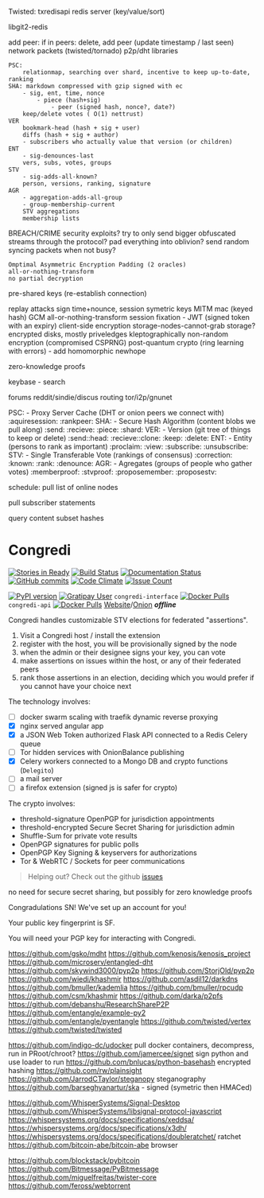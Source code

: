 Twisted:
    txredisapi
        redis server (key/value/sort)

libgit2-redis


add peer:
    if in peers:
        delete,
        add peer (update timestamp / last seen)
network packets (twisted/tornado)
p2p/dht libraries

```
PSC:
    relationmap, searching over shard, incentive to keep up-to-date, ranking
SHA: markdown compressed with gzip signed with ec
    - sig, ent, time, nonce
        - piece (hash+sig)
            - peer (signed hash, nonce?, date?)
    keep/delete votes ( O(1) nettrust)
VER
    bookmark-head (hash + sig + user)
    diffs (hash + sig + author)
    - subscribers who actually value that version (or children)
ENT
    - sig-denounces-last
    vers, subs, votes, groups
STV
    - sig-adds-all-known?
    person, versions, ranking, signature
AGR
    - aggregation-adds-all-group
    - group-membership-current
    STV aggregations
    membership lists
```


BREACH/CRIME security exploits?
    try to only send bigger obfuscated streams through the protocol?
    pad everything into oblivion?
    send random syncing packets when not busy?

    Omptimal Asymmetric Encryption Padding (2 oracles)
    all-or-nothing-transform
    no partial decryption

pre-shared keys (re-establish connection)

replay attacks
    sign time+nounce, session symetric keys
MITM
    mac (keyed hash)
    GCM
    all-or-nothing-transform
session fixation - JWT (signed token with an expiry)
client-side encryption
    storage-nodes-cannot-grab
storage?
    encrypted disks, mostly
priveledges
kleptographically
    non-random encryption (compromised CSPRNG)
post-quantum crypto (ring learning with errors) - add homomorphic
    newhope

zero-knowledge proofs

keybase - search 


forums
    reddit/sindie/discus
routing
    tor/i2p/gnunet

PSC: - Proxy Server Cache (DHT or onion peers we connect with)
	:aquiresession:
	:rankpeer:
SHA: - Secure Hash Algorithm (content blobs we pull along)
	:send:
	:recieve:
	:piece:
	:shard:
VER: - Version (git tree of things to keep or delete)
	:send::head:
	:recieve::clone:
	:keep:
	:delete:
ENT: - Entity (persons to rank as important)
	:proclaim:
	:view:
	:subscribe:
	:unsubscribe:
STV: - Single Transferable Vote (rankings of consensus)
	:correction:
	:known:
	:rank:
	:denounce:
AGR: - Agregates (groups of people who gather votes)
	:memberproof:
	:stvproof:
	:proposemember:
	:proposestv:


schedule:
pull list of online nodes

pull subscriber statements

query content subset hashes




# Congredi

[![Stories in Ready](https://badge.waffle.io/Thetoxicarcade/congredi.svg?label=ready&title=Ready)](http://waffle.io/Thetoxicarcade/congredi)
[![Build Status](https://travis-ci.org/Thetoxicarcade/congredi.svg?branch=master)](https://travis-ci.org/Thetoxicarcade/congredi)
[![Documentation Status](https://readthedocs.org/projects/congredi/badge/?version=latest)](http://congredi.readthedocs.io/en/latest/?badge=latest)
[![GitHub commits](https://img.shields.io/github/commits-since/thetoxicarcade/congredi/v0.0.1.svg?maxAge=2592000)](https://github.com/thetoxicarcade/congredi)
[![Code Climate](https://codeclimate.com/github/Thetoxicarcade/congredi/badges/gpa.svg)](https://codeclimate.com/github/Thetoxicarcade/congredi)
[![Issue Count](https://codeclimate.com/github/Thetoxicarcade/congredi/badges/issue_count.svg)](https://codeclimate.com/github/Thetoxicarcade/congredi)

[![PyPI version](https://badge.fury.io/py/delegito.svg)](https://badge.fury.io/py/delegito)
[![Gratipay User](https://img.shields.io/gratipay/user/Thetoxicarcade.svg?maxAge=2592000)](https://gratipay.com/~Thetoxicarcade/)
`congredi-interface` [![Docker Pulls](https://img.shields.io/docker/pulls/ericoflondon/congredi-interface.svg?maxAge=2592000)](https://hub.docker.com/r/ericoflondon/congredi-interface/) `congredi-api` [![Docker Pulls](https://img.shields.io/docker/pulls/ericoflondon/congredi-api.svg?maxAge=2592000)](https://hub.docker.com/r/ericoflondon/congredi-api/)
[Website](//delegito.io)/[Onion](//aldskfj.onion) ***offline***

Congredi handles customizable STV elections for federated "assertions".

1. Visit a Congredi host / install the extension
2. register with the host, you will be provisionally signed by the node
3. when the admin or their designee signs your key, you can vote
4. make assertions on issues within the host, or any of their federated peers
5. rank those assertions in an election, deciding which you would prefer if you cannot have your choice next


The technology involves:
* [ ] docker swarm scaling with traefik dynamic reverse proxying
* [x] nginx served angular app
* [x] a JSON Web Token authorized Flask API connected to a Redis Celery queue
* [ ] Tor hidden services with OnionBalance publishing
* [x] Celery workers connected to a Mongo DB and crypto functions (`Delegito`)
* [ ] a mail server
* [ ] a firefox extension (signed js is safer for crypto)

The crypto involves:

* threshold-signature OpenPGP for jurisdiction appointments
* threshold-encrypted Secure Secret Sharing for jurisdiction admin
* Shuffle-Sum for private vote results
* OpenPGP signatures for public polls
* OpenPGP Key Signing & keyservers for authorizations
* Tor & WebRTC / Sockets for peer communications



> Helping out? Check out the github [issues](//github.com/thetoxicarcade/congredi/issues)



no need for secure secret sharing,
but possibly for zero knowledge proofs


Congradulations SN! We've set up an account for you!

Your public key fingerprint is SF.

You will need your PGP key for interacting with Congredi.

https://github.com/gsko/mdht
https://github.com/kenosis/kenosis_project
https://github.com/microserv/entangled-dht
https://github.com/skywind3000/pyp2p
https://github.com/StorjOld/pyp2p
https://github.com/wiedi/khashmir
https://github.com/asdil12/darkdns
https://github.com/bmuller/kademlia
https://github.com/bmuller/rpcudp
https://github.com/csm/khashmir
https://github.com/darka/p2pfs
https://github.com/debanshu/ResearchShareP2P
https://github.com/entangle/example-py2
https://github.com/entangle/pyentangle
https://github.com/twisted/vertex
https://github.com/twisted/twisted


https://github.com/indigo-dc/udocker
    pull docker containers, decompress, run in PRoot/chroot?
https://github.com/jamercee/signet
    sign python and use loader to run
https://github.com/bnlucas/python-basehash
    encrypted hashing
https://github.com/rw/plainsight
https://github.com/JarrodCTaylor/steganopy
    steganography
https://github.com/barseghyanartur/ska
    - signed (symetric then HMACed)

https://github.com/WhisperSystems/Signal-Desktop
https://github.com/WhisperSystems/libsignal-protocol-javascript
https://whispersystems.org/docs/specifications/xeddsa/
https://whispersystems.org/docs/specifications/x3dh/
https://whispersystems.org/docs/specifications/doubleratchet/
    ratchet
https://github.com/bitcoin-abe/bitcoin-abe
    browser

https://github.com/blockstack/pybitcoin
https://github.com/Bitmessage/PyBitmessage
https://github.com/miguelfreitas/twister-core
https://github.com/feross/webtorrent

